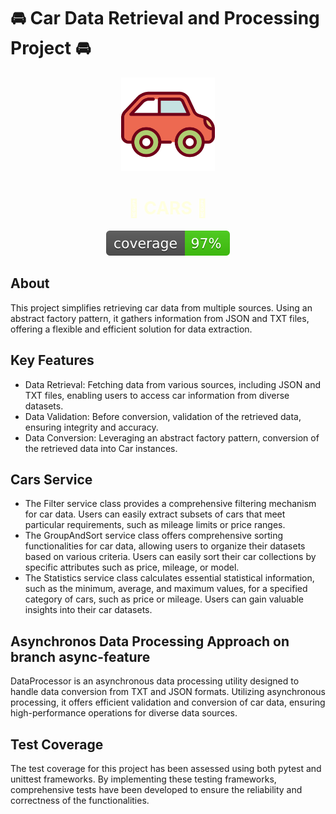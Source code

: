 # 🚘 Car Data Retrieval and Processing Project 🚘


<div align="center">
    <img src="car.svg" alt="Logo" style="width: 150px; height: auto;">
    <h1 style="color:lightyellow;"> 🏁 CARS 🏁 </h1>
  <div align="center">
    <img src="coverage.svg" alt="coverage"> 
</div>
</div>
<div>
<h2 id="about">

## About

This project simplifies retrieving car data from multiple sources. Using an abstract factory pattern, it gathers information
  from JSON and TXT files, offering a flexible and efficient solution for data extraction.



## Key Features
- Data Retrieval: Fetching data from various sources, including JSON and TXT files, enabling users to access car information from diverse datasets.
- Data Validation: Before conversion, validation of the retrieved data, ensuring integrity and accuracy.
- Data Conversion: Leveraging an abstract factory pattern, conversion of the retrieved data into Car instances.
## Cars Service
- The Filter service class provides a comprehensive filtering mechanism for car data. Users can easily extract subsets of cars that meet particular requirements,
such as mileage limits or price ranges. 
- The GroupAndSort service class offers comprehensive sorting functionalities for car data, allowing users to organize their datasets based on various criteria.
Users can easily sort their car collections by specific attributes such as price, mileage, or model.
- The Statistics service class calculates essential statistical information, such as the minimum, average, and maximum values, for a specified category of cars, such as price or mileage. Users can gain valuable insights into their car datasets.

## Asynchronos Data Processing Approach on branch async-feature
DataProcessor is an asynchronous data processing utility designed to handle data conversion from TXT and JSON formats. Utilizing asynchronous processing, it offers efficient validation and conversion of car data, ensuring high-performance operations for diverse data sources.
## Test Coverage
The test coverage for this project has been assessed using both pytest and unittest frameworks. By implementing these testing frameworks, comprehensive tests have been developed to ensure the reliability and correctness of the functionalities. 



